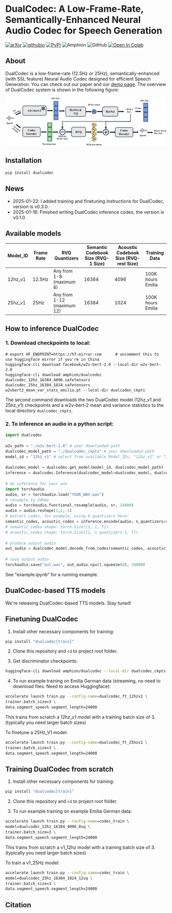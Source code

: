 # DualCodec: A Low-Frame-Rate, Semantically-Enhanced Neural Audio Codec for Speech Generation

[![arXiv](https://img.shields.io/badge/arXiv-coming_soon-brightgreen.svg?style=flat-square)](https://arxiv.org/)
[![githubio](https://img.shields.io/badge/GitHub.io-Demo_Page-blue?logo=Github&style=flat-square)](https://zeyuxie29.github.io/PicoAudio.github.io/)
[![PyPI](https://img.shields.io/pypi/v/dualcodec?color=blue&label=PyPI&logo=PyPI&style=flat-square)](https://pypi.org/project/dualcodec/)
![Amphion](https://img.shields.io/badge/Amphion-Stable_Release-blue?style=flat-square)
![GitHub](https://img.shields.io/badge/Github-Dev_Release-pink?logo=Github&style=flat-square)
[![Open In Colab](https://colab.research.google.com/assets/colab-badge.svg)](https://colab.research.google.com/drive/1VvUhsDffLdY5TdNuaqlLnYzIoXhvI8MK#scrollTo=Lsos3BK4J-4E)

## About
DualCodec is a low-frame-rate (12.5Hz or 25Hz), semantically-enhanced (with SSL feature) Neural Audio Codec designed for efficient Speech Generation.
You can check out our paper and our [demo page](https://dualcodec.github.io/).
The overview of DualCodec system is shown in the following figure:

<!-- show dualcodec.png -->
![DualCodec](dualcodec.png)


## Installation
```bash
pip install dualcodec
```

## News
- 2025-01-22: I added training and finetuning instructions for DualCodec, version is v0.3.0.
- 2025-01-16: Finished writing DualCodec inference codes, the version is v0.1.0.

## Available models
<!-- - 12hz_v1: DualCodec model trained with 12Hz sampling rate. 
- 25hz_v1: DualCodec model trained with 25Hz sampling rate. -->

| Model_ID   | Frame Rate | RVQ Quantizers | Semantic Codebook Size (RVQ-1 Size) | Acoustic Codebook Size (RVQ-rest Size) | Training Data       |
|-----------|------------|----------------------|-------------------------------------|----------------------------------------|---------------------|
| 12hz_v1   | 12.5Hz     | Any from 1-8 (maximum 8)        | 16384                               | 4096                                   | 100K hours Emilia  |
| 25hz_v1   | 25Hz       | Any from 1-12 (maximum 12)       | 16384                               | 1024                                   | 100K hours Emilia  |


## How to inference DualCodec

### 1. Download checkpoints to local: 
```
# export HF_ENDPOINT=https://hf-mirror.com      # uncomment this to use huggingface mirror if you're in China
huggingface-cli download facebook/w2v-bert-2.0 --local-dir w2v-bert-2.0
huggingface-cli download amphion/dualcodec dualcodec_12hz_16384_4096.safetensors dualcodec_25hz_16384_1024.safetensors w2vbert2_mean_var_stats_emilia.pt --local-dir dualcodec_ckpts
```
The second command downloads the two DualCodec model (12hz_v1 and 25hz_v1) checkpoints and a w2v-bert-2 mean and variance statistics to the local directory `dualcodec_ckpts`.

### 2. To inference an audio in a python script: 
```python
import dualcodec

w2v_path = "./w2v-bert-2.0" # your downloaded path
dualcodec_model_path = "./dualcodec_ckpts" # your downloaded path
model_id = "12hz_v1" # select from available Model_IDs, "12hz_v1" or "25hz_v1"

dualcodec_model = dualcodec.get_model(model_id, dualcodec_model_path)
inference = dualcodec.Inference(dualcodec_model=dualcodec_model, dualcodec_path=dualcodec_model_path, w2v_path=w2v_path, device="cuda")

# do inference for your wav
import torchaudio
audio, sr = torchaudio.load("YOUR_WAV.wav")
# resample to 24kHz
audio = torchaudio.functional.resample(audio, sr, 24000)
audio = audio.reshape(1,1,-1)
# extract codes, for example, using 8 quantizers here:
semantic_codes, acoustic_codes = inference.encode(audio, n_quantizers=8)
# semantic_codes shape: torch.Size([1, 1, T])
# acoustic_codes shape: torch.Size([1, n_quantizers-1, T])

# produce output audio
out_audio = dualcodec_model.decode_from_codes(semantic_codes, acoustic_codes)

# save output audio
torchaudio.save("out.wav", out_audio.cpu().squeeze(0), 24000)
```

See "example.ipynb" for a running example.

## DualCodec-based TTS models
We're releasing DualCodec-based TTS models. Stay tuned!

## Finetuning DualCodec
1. Install other necessary components for training:
```bash
pip install "dualcodec[train]"
```
2. Clone this repository and `cd` to project root folder.

3. Get discriminator checkpoints:
```bash
huggingface-cli download amphion/dualcodec --local-dir dualcodec_ckpts
```

4. To run example training on Emilia German data (streaming, no need to download files. Need to access Huggingface):
```bash
accelerate launch train.py --config-name=dualcodec_ft_12hzv1 \
trainer.batch_size=3 \
data.segment_speech.segment_length=24000
```
This trains from scratch a 12hz_v1 model with a training batch size of 3. (typically you need larger batch sizes)

To finetune a 25Hz_V1 model:
```bash
accelerate launch train.py --config-name=dualcodec_ft_25hzv1 \
trainer.batch_size=3 \
data.segment_speech.segment_length=24000
```


## Training DualCodec from scratch
1. Install other necessary components for training:
```bash
pip install "dualcodec[train]"
```
2. Clone this repository and `cd` to project root folder.

3. To run example training on example Emilia German data:
```bash
accelerate launch train.py --config-name=codec_train \
model=dualcodec_12hz_16384_4096_8vq \
trainer.batch_size=3 \
data.segment_speech.segment_length=24000
```
This trains from scratch a v1_12hz model with a training batch size of 3. (typically you need larger batch sizes)

To train a v1_25Hz model:
```bash
accelerate launch train.py --config-name=codec_train \
model=dualcodec_25hz_16384_1024_12vq \
trainer.batch_size=3 \
data.segment_speech.segment_length=24000

```

## Citation
